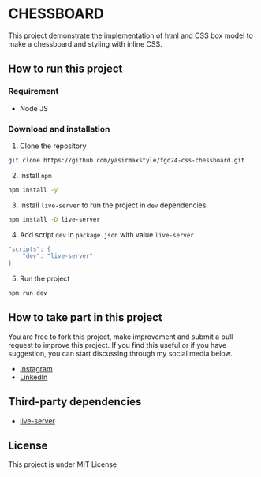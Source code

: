 # CHESSBOARD

This project demonstrate the implementation of html and CSS box model to make a chessboard and styling with inline CSS.

## How to run this project
### Requirement
- Node JS
### Download and installation

1. Clone the repository
```sh
git clone https://github.com/yasirmaxstyle/fgo24-css-chessboard.git
```
2. Install `npm`
```sh
npm install -y
```
3. Install `live-server` to run the project in `dev` dependencies
```sh
npm install -D live-server
```
4. Add script `dev` in `package.json` with value `live-server`
```c
"scripts": {
    "dev": "live-server"
}
```
5. Run the project
```sh
npm run dev
```
## How to take part in this project
You are free to fork this project, make improvement and submit a pull request to improve this project. If you find this useful or if you have suggestion, you can start discussing through my social media below.
- [Instagram](https://www.instagram.com/yasirmaxstyle/)
- [LinkedIn](https://www.linkedin.com/in/muhamad-yasir-806230117/)
## Third-party dependencies
- [live-server](https://github.com/tapio/live-server)
## License
This project is under MIT License
